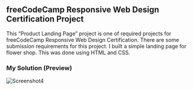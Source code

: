 ## freeCodeCamp Responsive Web Design Certification Project
This “Product Landing Page” project is one of required projects for freeCodeCamp Responsive Web Design Certification. There are some submission requirements for this project. I built a simple landing page for flower shop. This was done using HTML and CSS.

### My Solution (Preview)
![Screenshot4](https://user-images.githubusercontent.com/109781035/234281018-597119ae-a488-4aa0-ab11-cef2500faa5c.png)
